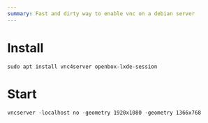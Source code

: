 ```yaml
---
summary: Fast and dirty way to enable vnc on a debian server
---
```


# Install #
`sudo apt install vnc4server openbox-lxde-session`

# Start #
`vncserver -localhost no -geometry 1920x1080 -geometry 1366x768`
